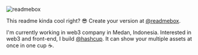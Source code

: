 ![readmebox](https://github.com/salluthdev/salluthdev/assets/83701344/5f518389-7312-41f7-b833-9bbdbdee11c9)

This readme kinda cool right? 😎 Create your version at [@readmebox](https://readmebox.com/).

I'm currently working in web3 company in Medan, Indonesia. Interested in web3 and front-end, I build [@hashcup](https://www.hashcup.io/). It can show your multiple assets at once in one cup ☕.
